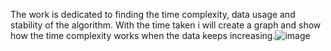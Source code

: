 The work is dedicated to finding the time complexity, data usage and stability of the algorithm. With the time taken i will create a graph and show how the time complexity works when the data keeps increasing.![image](https://github.com/user-attachments/assets/de650a10-91cd-4d52-8c89-9c76bfba3d26)
